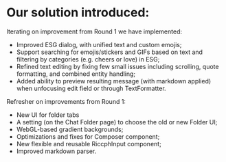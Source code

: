 # Our solution introduced:

Iterating on improvement from Round 1 we have implemented:
- Improved ESG dialog, with unified text and custom emojis;
- Support searching for emojis/stickers and GIFs based on text
     and filtering by categories (e.g. cheers or love) in ESG;
- Refined text editing by fixing few small issues including
     scrolling, quote formatting, and combined entity handling;
- Added ability to preview resulting message (with markdown
     applied) when unfocusing edit field or through TextFormatter.

Refresher on improvements from Round 1:
- New UI for folder tabs
- A setting (on the Chat Folder page) to choose the old or new Folder UI;
- WebGL-based gradient backgrounds;
- Optimizations and fixes for Composer component;
- New flexible and reusable RiccphInput component;
- Improved markdown parser.
